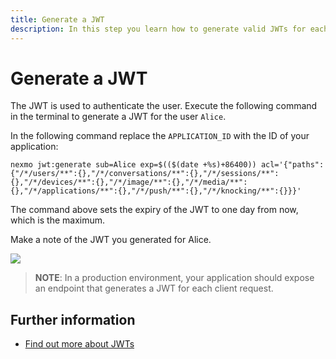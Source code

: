 ```yaml
---
title: Generate a JWT
description: In this step you learn how to generate valid JWTs for each User in your Conversation
---
```


# Generate a JWT

The JWT is used to authenticate the user. Execute the following command in the terminal to generate a JWT for the user `Alice`.

In the following command replace the `APPLICATION_ID` with the ID of your application:

``` shell
nexmo jwt:generate sub=Alice exp=$(($(date +%s)+86400)) acl='{"paths":{"/*/users/**":{},"/*/conversations/**":{},"/*/sessions/**":{},"/*/devices/**":{},"/*/image/**":{},"/*/media/**":{},"/*/applications/**":{},"/*/push/**":{},"/*/knocking/**":{}}}'
```

The command above sets the expiry of the JWT to one day from now, which is the maximum.

Make a note of the JWT you generated for Alice.

![](public/screenshots/tutorials/client-sdk/generated-jwt-key.png)

> **NOTE**: In a production environment, your application should expose an endpoint that generates a JWT for each client request.

## Further information

* [Find out more about JWTs](/concepts/guides/authentication#jwts)
